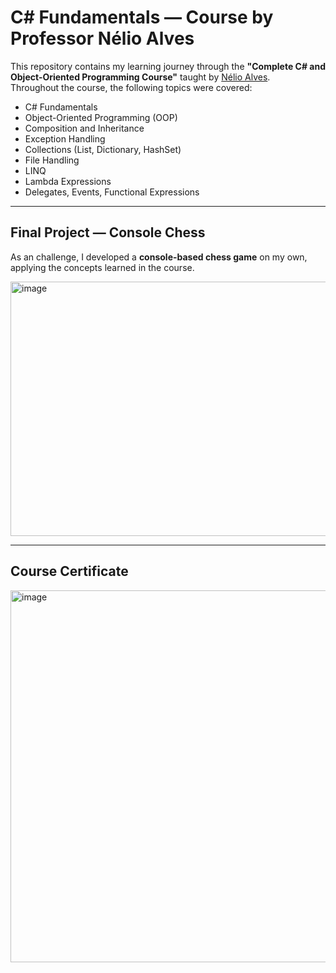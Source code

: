 # C# Fundamentals — Course by Professor Nélio Alves

This repository contains my learning journey through the **"Complete C# and Object-Oriented Programming Course"** taught by [Nélio Alves]([https://www.udemy.com/user/nelio-alves/](https://www.udemy.com/course-dashboard-redirect/?course_id=1121284)).  
Throughout the course, the following topics were covered:

- C# Fundamentals
- Object-Oriented Programming (OOP)
- Composition and Inheritance
- Exception Handling
- Collections (List, Dictionary, HashSet)
- File Handling
- LINQ
- Lambda Expressions
- Delegates, Events, Functional Expressions

---

## Final Project — Console Chess

As an challenge, I developed a **console-based chess game** on my own, applying the concepts learned in the course.

<img width="708" height="407" alt="image" src="https://github.com/user-attachments/assets/ffe6d52d-23c4-4c64-86c4-6769a819d2a4" />

---

## Course Certificate

<img width="800" height="595" alt="image" src="https://github.com/user-attachments/assets/3dd27cbb-48a6-44e1-a61c-2c41bb464789" />
